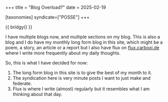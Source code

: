 +++
title = "Blog Overload?"
date = 2025-02-19

[taxonomies]
syndicate=["POSSE"]
+++

{{ bridgy() }}

I have multiple blogs now, and multiple sections on my blog. This is also a blog and I do have my monthly long form blog in this site, which might be a poem, a story, an article or a report but I also have flux on [flux.carboxi.de](https://flux.carboxi.de) where I write more frequently about my daily thoughts.

So, this is what I have decided for now:

1. The long form blog in this site is to give the best of my month to it.
2. The syndication here is very minute posts I want to just make and federate.
3. Flux is where I write (almost) regularly but it resembles what I am thinking about that day.
